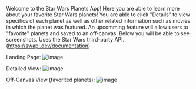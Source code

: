 Welcome to the Star Wars Planets App! Here you are able to learn more about your favorite Star Wars planets! You are able to click "Details" to view specifics of each planet as well as other related information such as movies in which the planet was featured. An upcomming feature will allow users to "favorite" planets and saved to an off-canvas. Below you will be able to see screenshots. Uses the Star Wars third-party API. (https://swapi.dev/documentation)

Landing Page:
![image](https://user-images.githubusercontent.com/60626007/168740237-55283d15-601f-44f1-bd29-db85ad0dcd31.png)

Detailed View:
![image](https://user-images.githubusercontent.com/60626007/168740392-5d063266-bc66-4e23-add7-6d91656ad1b6.png)

Off-Canvas View (favorited planets):
![image](https://user-images.githubusercontent.com/60626007/168740465-3d43c1bb-ac2b-4824-acc8-504eeae7b121.png)


